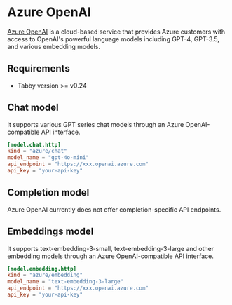 # Azure OpenAI

[Azure OpenAI](https://azure.microsoft.com/products/ai-services/openai-service) is a cloud-based service that provides Azure customers with access to OpenAI's powerful language models including GPT-4, GPT-3.5, and various embedding models.

## Requirements

- Tabby version >= v0.24

## Chat model

It supports various GPT series chat models through an Azure OpenAI-compatible API interface.

```toml title="~/.tabby/config.toml"
[model.chat.http]
kind = "azure/chat"
model_name = "gpt-4o-mini"
api_endpoint = "https://xxx.openai.azure.com"
api_key = "your-api-key"
```

## Completion model

Azure OpenAI currently does not offer completion-specific API endpoints.

## Embeddings model

It supports text-embedding-3-small, text-embedding-3-large and other embedding models through an Azure OpenAI-compatible API interface.

```toml title="~/.tabby/config.toml"
[model.embedding.http]
kind = "azure/embedding"
model_name = "text-embedding-3-large"
api_endpoint = "https://xxx.openai.azure.com"
api_key = "your-api-key"
```
